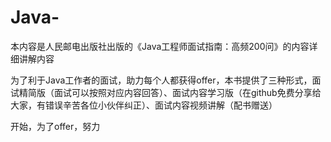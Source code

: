 # Java-
本内容是人民邮电出版社出版的《Java工程师面试指南：高频200问》的内容详细讲解内容

为了利于Java工作者的面试，助力每个人都获得offer，本书提供了三种形式，面试精简版（面试可以按照对应内容回答）、面试内容学习版（在github免费分享给大家，有错误辛苦各位小伙伴纠正）、面试内容视频讲解（配书赠送）

开始，为了offer，努力

